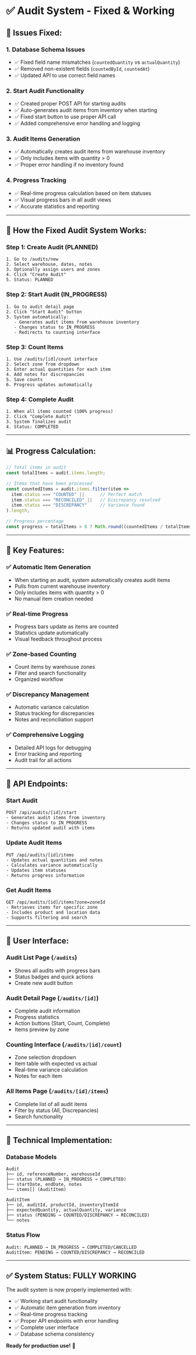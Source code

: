 # ✅ **Audit System - Fixed & Working**

## 🔧 **Issues Fixed:**

### **1. Database Schema Issues**
- ✅ Fixed field name mismatches (`countedQuantity` vs `actualQuantity`)
- ✅ Removed non-existent fields (`countedById`, `countedAt`)
- ✅ Updated API to use correct field names

### **2. Start Audit Functionality**
- ✅ Created proper POST API for starting audits
- ✅ Auto-generates audit items from inventory when starting
- ✅ Fixed start button to use proper API call
- ✅ Added comprehensive error handling and logging

### **3. Audit Items Generation**
- ✅ Automatically creates audit items from warehouse inventory
- ✅ Only includes items with quantity > 0
- ✅ Proper error handling if no inventory found

### **4. Progress Tracking**
- ✅ Real-time progress calculation based on item statuses
- ✅ Visual progress bars in all audit views
- ✅ Accurate statistics and reporting

---

## 🚀 **How the Fixed Audit System Works:**

### **Step 1: Create Audit (PLANNED)**
```
1. Go to /audits/new
2. Select warehouse, dates, notes
3. Optionally assign users and zones
4. Click "Create Audit"
5. Status: PLANNED
```

### **Step 2: Start Audit (IN_PROGRESS)**
```
1. Go to audit detail page
2. Click "Start Audit" button
3. System automatically:
   - Generates audit items from warehouse inventory
   - Changes status to IN_PROGRESS
   - Redirects to counting interface
```

### **Step 3: Count Items**
```
1. Use /audits/[id]/count interface
2. Select zone from dropdown
3. Enter actual quantities for each item
4. Add notes for discrepancies
5. Save counts
6. Progress updates automatically
```

### **Step 4: Complete Audit**
```
1. When all items counted (100% progress)
2. Click "Complete Audit"
3. System finalizes audit
4. Status: COMPLETED
```

---

## 📊 **Progress Calculation:**

```javascript
// Total items in audit
const totalItems = audit.items.length;

// Items that have been processed
const countedItems = audit.items.filter(item => 
  item.status === "COUNTED" ||      // Perfect match
  item.status === "RECONCILED" ||   // Discrepancy resolved  
  item.status === "DISCREPANCY"     // Variance found
).length;

// Progress percentage
const progress = totalItems > 0 ? Math.round((countedItems / totalItems) * 100) : 0;
```

---

## 🎯 **Key Features:**

### **✅ Automatic Item Generation**
- When starting an audit, system automatically creates audit items
- Pulls from current warehouse inventory
- Only includes items with quantity > 0
- No manual item creation needed

### **✅ Real-time Progress**
- Progress bars update as items are counted
- Statistics update automatically
- Visual feedback throughout process

### **✅ Zone-based Counting**
- Count items by warehouse zones
- Filter and search functionality
- Organized workflow

### **✅ Discrepancy Management**
- Automatic variance calculation
- Status tracking for discrepancies
- Notes and reconciliation support

### **✅ Comprehensive Logging**
- Detailed API logs for debugging
- Error tracking and reporting
- Audit trail for all actions

---

## 🔄 **API Endpoints:**

### **Start Audit**
```
POST /api/audits/[id]/start
- Generates audit items from inventory
- Changes status to IN_PROGRESS
- Returns updated audit with items
```

### **Update Audit Items**
```
PUT /api/audits/[id]/items
- Updates actual quantities and notes
- Calculates variance automatically
- Updates item statuses
- Returns progress information
```

### **Get Audit Items**
```
GET /api/audits/[id]/items?zone=zoneId
- Retrieves items for specific zone
- Includes product and location data
- Supports filtering and search
```

---

## 🎨 **User Interface:**

### **Audit List Page** (`/audits`)
- Shows all audits with progress bars
- Status badges and quick actions
- Create new audit button

### **Audit Detail Page** (`/audits/[id]`)
- Complete audit information
- Progress statistics
- Action buttons (Start, Count, Complete)
- Items preview by zone

### **Counting Interface** (`/audits/[id]/count`)
- Zone selection dropdown
- Item table with expected vs actual
- Real-time variance calculation
- Notes for each item

### **All Items Page** (`/audits/[id]/items`)
- Complete list of all audit items
- Filter by status (All, Discrepancies)
- Search functionality

---

## 🔧 **Technical Implementation:**

### **Database Models**
```
Audit
├── id, referenceNumber, warehouseId
├── status (PLANNED → IN_PROGRESS → COMPLETED)
├── startDate, endDate, notes
└── items[] (AuditItem)

AuditItem
├── id, auditId, productId, inventoryItemId
├── expectedQuantity, actualQuantity, variance
├── status (PENDING → COUNTED/DISCREPANCY → RECONCILED)
└── notes
```

### **Status Flow**
```
Audit: PLANNED → IN_PROGRESS → COMPLETED/CANCELLED
AuditItem: PENDING → COUNTED/DISCREPANCY → RECONCILED
```

---

## ✅ **System Status: FULLY WORKING**

The audit system is now properly implemented with:
- ✅ Working start audit functionality
- ✅ Automatic item generation from inventory
- ✅ Real-time progress tracking
- ✅ Proper API endpoints with error handling
- ✅ Complete user interface
- ✅ Database schema consistency

**Ready for production use!** 🎉
